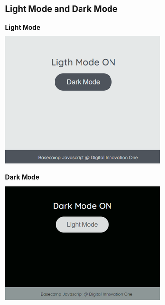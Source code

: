 # Light Mode and Dark Mode

## Light Mode
![light mode](./images/light-mode.png "interface light mode")


## Dark Mode
![dark mode](./images/dark-mode.png "interface dark mode")


